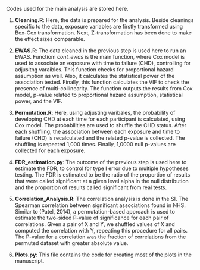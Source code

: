 <p align="justify">

Codes used for the main analysis are stored here.

1. **Cleaning.R**: Here, the data is prepared for the analysis. Beside cleanings specific to the data, exposure variables are firstly transformed using Box-Cox transformation. Next, Z-transformation has been done to make the effect sizes comparable.

2. **EWAS.R**: The data cleaned in the previous step is used here to run an EWAS. Functiom *cont_ewas* is the main function, where Cox model is used to associate an exposure with time to failure (CHD), controlling for adjusitng varaibles. This function checks for proportional hazard assumption as well. Also, it calculates the statistical power of the association tested. Finally, this function calculates the VIF to check the presence of multi-collinearity. The function outputs the results from Cox model, p-value related to proportional hazard assumption, statistical power, and the VIF.

3. **Permutation.R**: Here, using adjusting varibales, the probability of developing CHD at each time for each participant is calculated, using Cox model. The probabilities are used to shuffle the CHD status. After each shuffling, the association between each exposure and time to failure (CHD) is recalculated and the related p-value is collected. The shuffling is repeated 1,000 times. Finally, 1,0000 null p-values are collected for each exposure.

4. **FDR_estimation.py**: The outcome of the previous step is used here to estimate the FDR, to control for type I error due to multiple hypotheses testing. The FDR is estimated to be the ratio of the proportion of results that were called significant at a given level alpha in the null distribution and the proportion of results called significant from real tests.

5. **Correlation_Analysis.R**: The correlation analysis is done in the SI. The Spearman correlation between significant associations found in NHS. Similar to (Patel, 2014), a permutation-based approach is used to estimate the two-sided P-value of significance for each pair of correlations. Given a pair of X and Y, we shuffled values of X and computed the correlation with Y, repeating this procedure for all pairs. The P-value for a correlation was the fraction of correlations from the permuted dataset with greater absolute value.

6. **Plots.py**: This file contains the code for creating most of the plots in the manuscript.
</p>
